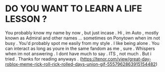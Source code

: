 # DO YOU WANT TO LEARN A LIFE LESSON ?
You probably know my name by now , but just incase . Hi , im Auto , mostly known as Admiral and other names ... sometimes on Ponytown when im not busy . You'd probably spot me easily from my style .
I like being alone . You can interact as long as youre in the same fandom as me , sure . Whispers when im not answering . I dont have much to say .
ITS , not much . But i tried . Thanks for reading anyways .
(https://tenor.com/view/great-day-roblox-meme-rick-roll-rick-rolled-days-union-gif-5557962863915154482)
